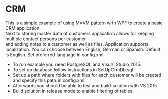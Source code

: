 # CRM
<p>This is a simple example of using MVVM pattern with WPF to create a basic CRM application.<br>
Next to storing master data of customers application allows for keeping multiple contact persons per customer<br>
and adding notes to a customer as well as files. Application supports localization. You can choose between English, German or Spanish. Default is English. Set preferred language in config.xml
<ul>
<li>To run example you need PostgreSQL and Visual Studio 2015.</li>
<li>To set up database follow instructions in SetUpCrmDb.sql.</li>
<li>Set up a path where folders with files for each customer will be created and specify this path in config.xml</li>
<li>Afterwards you should be able to test and build solution with VS 2015.</li>
<li>Build solution in release mode to enable filtering of tables.</li>
</ul>
